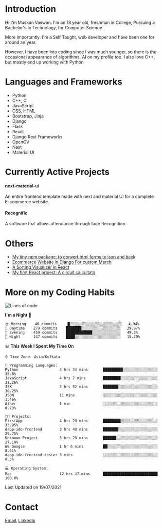 <!-- - I’m currently working on:
&nbsp;&nbsp;&nbsp;&nbsp;&nbsp;&nbsp; *Circuits*[https://muskanvaswan.github.io/circuits] which, as the name suggests,  is a calculator for solving circuits with ease. This is my first React project
#### I’m currently learning : 
&nbsp;&nbsp;&nbsp;&nbsp;&nbsp;&nbsp; React.js
#### Ask me about:
&nbsp;&nbsp;&nbsp;&nbsp;&nbsp;&nbsp; Anything
#### How to reach me:
&nbsp;&nbsp;&nbsp;&nbsp;&nbsp;&nbsp; Email[mailto:muskanvaswan@gmail.com] LinkedIn[https://www.linkedin.com/in/muskan-vaswan?lipi=urn%3Ali%3Apage%3Ad_flagship3_profile_view_base_contact_details%3B%2FQpdlv5fQ12Ru4DkW2TysA%3D%3D]
#### Pronouns:
&nbsp;&nbsp;&nbsp;&nbsp;&nbsp;&nbsp; Her -->

# Introduction
Hi I'm Muskan Vaswan.
I'm an 18 year old,
freshman in College,
Pursuing a Bachelor's in Technology, for Computer Science.

More Importantly: I'm a Self Taught, web developer and have been one for around an year.

However, I have been into coding since I was much younger, so there is the occasional appearance of algorithms, AI on my profile too. I also love C++, but mostly end up working with Python


# Languages and Frameworks

- Python
- C++, C
- JavaScript
- CSS, HTML 
- Bootstrap, Jinja
- Django
- Flask
- React 
- Django Rest Frameworks
- OpenCV
- Next
- Material UI

# Currently Active Projects

#### next-material-ui
An entire frontend template made with next and material UI for a complete E-commerce website.

#### Recognific
A software that allows attendance through face Recognition.

# Others
- [My tiny npm package: to convert html forms to json and back](https://www.npmjs.com/package/forms-dynamically)
- [Ecommerce Website in Django For custom Merch](https://merch-commerce.herokuapp.com/)
- [A Sorting Visualizer in React](https://muskanvaswan.github.io/SortingVisualizer/)
- [My first React project: A circuit calcultato](https://muskanvaswan.github.io/circuits)

# More on my Coding Habits

<!--START_SECTION:waka-->
![Lines of code](https://img.shields.io/badge/From%20Hello%20World%20I%27ve%20Written-392695%20lines%20of%20code-blue)

**I'm a Night 🦉** 

```text
🌞 Morning    46 commits     █░░░░░░░░░░░░░░░░░░░░░░░░   4.94% 
🌆 Daytime    279 commits    ███████░░░░░░░░░░░░░░░░░░   29.97% 
🌃 Evening    459 commits    ████████████░░░░░░░░░░░░░   49.3% 
🌙 Night      147 commits    ████░░░░░░░░░░░░░░░░░░░░░   15.79%

```


📊 **This Week I Spent My Time On** 

```text
⌚︎ Time Zone: Asia/Kolkata

💬 Programming Languages: 
Python                   4 hrs 34 mins       █████████░░░░░░░░░░░░░░░░   35.8% 
JavaScript               4 hrs 7 mins        ████████░░░░░░░░░░░░░░░░░   32.26% 
JSX                      3 hrs 52 mins       ███████░░░░░░░░░░░░░░░░░░   30.25% 
JSON                     11 mins             ░░░░░░░░░░░░░░░░░░░░░░░░░   1.46% 
Other                    1 min               ░░░░░░░░░░░░░░░░░░░░░░░░░   0.23%

🐱‍💻 Projects: 
FirstApp                 4 hrs 20 mins       ████████░░░░░░░░░░░░░░░░░   33.95% 
dapp-ido-frontend        3 hrs 48 mins       ███████░░░░░░░░░░░░░░░░░░   29.75% 
Unknown Project          3 hrs 28 mins       ██████░░░░░░░░░░░░░░░░░░░   27.19% 
WE Google                1 hr 6 mins         ██░░░░░░░░░░░░░░░░░░░░░░░   8.61% 
dapp-ido-frontend-tester 3 mins              ░░░░░░░░░░░░░░░░░░░░░░░░░   0.5%

💻 Operating System: 
Mac                      12 hrs 47 mins      █████████████████████████   100.0%

```


 Last Updated on 19/07/2021
<!--END_SECTION:waka-->

# Contact

[Email](mailto:muskanvaswan@gmail.com), [LinkedIn](https://www.linkedin.com/in/muskan-vaswan?lipi=urn%3Ali%3Apage%3Ad_flagship3_profile_view_base_contact_details%3B%2FQpdlv5fQ12Ru4DkW2TysA%3D%3D)




